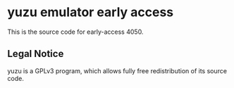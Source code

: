 yuzu emulator early access
=============

This is the source code for early-access 4050.

## Legal Notice

yuzu is a GPLv3 program, which allows fully free redistribution of its source code.